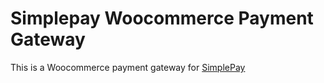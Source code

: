 # Simplepay Woocommerce Payment Gateway #
This is a Woocommerce payment gateway for [SimplePay](https://simplepay4u.com/)